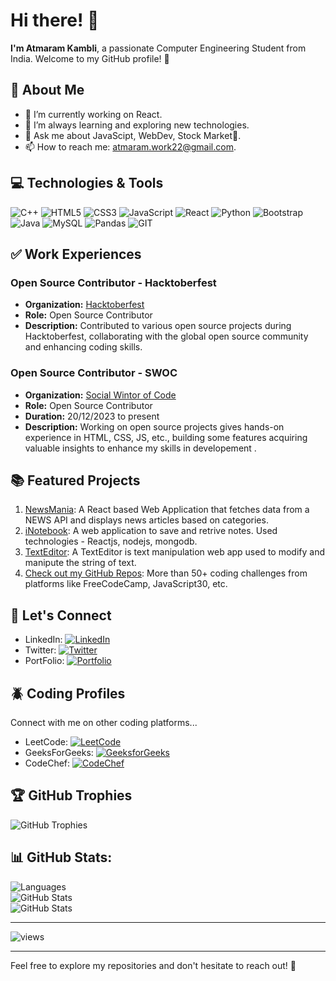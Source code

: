 # Hi there! 👋

**I'm Atmaram Kambli**, a passionate Computer Engineering Student from India. Welcome to my GitHub profile! 🚀

## 💫 About Me

- 🔭 I’m currently working on React.
- 🌱 I’m always learning and exploring new technologies.
- 💬 Ask me about JavaScipt, WebDev, Stock Market💸.
- 📫 How to reach me: atmaram.work22@gmail.com.

## 💻 Technologies & Tools

![C++](https://img.shields.io/badge/c++-%2300599C.svg?style=flat&logo=c%2B%2B&logoColor=white) 
![HTML5](https://img.shields.io/badge/html5-%23E34F26.svg?style=flat&logo=html5&logoColor=white) 
![CSS3](https://img.shields.io/badge/css3-%231572B6.svg?style=flat&logo=css3&logoColor=white) 
![JavaScript](https://img.shields.io/badge/javascript-%23323330.svg?style=flat&logo=javascript&logoColor=%23F7DF1E) 
![React](https://img.shields.io/badge/React-61DAFB?style=flat&logo=react&logoColor=white)
![Python](https://img.shields.io/badge/python-3670A0?style=flat&logo=python&logoColor=ffdd54) 
![Bootstrap](https://img.shields.io/badge/bootstrap-%23563D7C.svg?style=flat&logo=bootstrap&logoColor=white) 
![Java](https://img.shields.io/badge/Java-007396?style=flat&logo=java&logoColor=white)
![MySQL](https://img.shields.io/badge/MySQL-00758F?style=flat&logo=mysql&logoColor=white)
![Pandas](https://img.shields.io/badge/Pandas-150458?style=flat&logo=pandas&logoColor=white)
![GIT](https://img.shields.io/badge/Git-fc6d26?style=flat&logo=git&logoColor=white)

## ✅ Work Experiences

### Open Source Contributor - Hacktoberfest
- **Organization:** [Hacktoberfest](https://hacktoberfest.digitalocean.com/)
- **Role:** Open Source Contributor
- **Description:** Contributed to various open source projects during Hacktoberfest, collaborating with the global open source community and enhancing coding skills.

### Open Source Contributor - SWOC
- **Organization:** [Social Wintor of Code](https://www.socialwinterofcode.com/) 
- **Role:** Open Source Contributor
- **Duration:** 20/12/2023 to present
- **Description:** Working on open source projects gives hands-on experience in HTML, CSS, JS, etc., building some features acquiring valuable insights to enhance my skills in developement .

## 📚 Featured Projects

1. [NewsMania](https://github.com/atmaram-kambli/news-app): A React based Web Application that fetches data from a NEWS API and displays news articles based on categories.
2. [iNotebook](https://github.com/atmaram-kambli/iNotebook): A web application to save and retrive notes. Used technologies - Reactjs, nodejs, mongodb.
3. [TextEditor](null): A TextEditor is text manipulation web app used to modify and manipute the string of text.
4. [Check out my GitHub Repos](https://github.com/atmaram-kambli?tab=repositories): More than 50+ coding challenges from platforms like FreeCodeCamp, JavaScript30, etc.

## 🤝 Let's Connect

- LinkedIn: [![LinkedIn](https://img.shields.io/badge/LinkedIn-%230077B5.svg?logo=linkedin&logoColor=white)](https://www.linkedin.com/in/atmaram-kambli/)
- Twitter: [![Twitter](https://img.shields.io/badge/Twitter-%231DA1F2.svg?logo=Twitter&logoColor=white)](https://twitter.com/AtmaramKambli)
- PortFolio: <a href="https://atmaram-kambli.netlify.app/" target="_blank" rel="noopener noreferrer">
  <img src="https://img.shields.io/badge/Portfolio-%231DA1F2.svg?logo=Internet%20Explorer&logoColor=white" alt="Portfolio" />
</a>


<!-- Personal WebSite: [![Personal Website](https://img.shields.io/badge/Website-%2312100E.svg?logo=firefox-browser&logoColor=white)](https://yourblog.com) -->

## 🪲 Coding Profiles

Connect with me on other coding platforms...

- LeetCode: [![LeetCode](https://img.shields.io/badge/LeetCode-FFA116?style=flat&logo=leetcode&logoColor=white)](https://leetcode.com/atmaram_kambli/)
- GeeksForGeeks: [![GeeksforGeeks](https://img.shields.io/badge/GeeksforGeeks-0F9D58?style=flat&logo=geeksforgeeks&logoColor=white)](https://auth.geeksforgeeks.org/user/atmaram_kambli)
- CodeChef: [![CodeChef](https://img.shields.io/badge/CodeChef-5B4638?style=flat&logo=codechef&logoColor=white)](https://www.codechef.com/users/kambli_atmaram)


## 🏆 GitHub Trophies

![GitHub Trophies](https://github-profile-trophy.vercel.app/?username=atmaram-kambli&theme=darkhub&no-frame=false&no-bg=false&margin-w=4)

## 📊 GitHub Stats:

![Languages](https://github-readme-stats.vercel.app/api/top-langs?username=atmaram-kambli&show_icons=true&locale=en&layout=compact&theme=dark) </br>
![GitHub Stats](https://github-readme-stats.vercel.app/api?username=atmaram-kambli&show_icons=true&hide_title=true&count_private=true&include_all_commits=true&theme=dark) </br>
![GitHub Stats](https://github-readme-streak-stats.herokuapp.com/?user=atmaram-kambli&theme=dark)

--- 
![views](https://komarev.com/ghpvc/?username=atmaram-kambli&label=Profile%20views&color=0e75b6&style=flat) 

---
Feel free to explore my repositories and don't hesitate to reach out! 🌟
